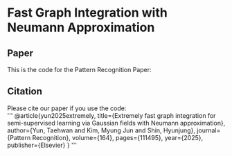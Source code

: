 # Fast Graph Integration with Neumann Approximation
## Paper
This is the code for the Pattern Recognition Paper: 

## Citation
Please cite our paper if you use the code:  
'''
@article{yun2025extremely,
  title={Extremely fast graph integration for semi-supervised learning via Gaussian fields with Neumann approximation},
  author={Yun, Taehwan and Kim, Myung Jun and Shin, Hyunjung},
  journal={Pattern Recognition},
  volume={164},
  pages={111495},
  year={2025},
  publisher={Elsevier}
}
'''
